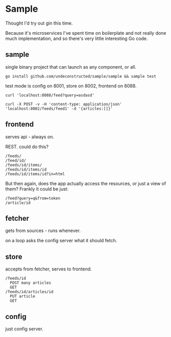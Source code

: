 
# Sample

Thought I'd try out gin this time.

Because it's microservices I've spent time on boilerplate and not really done much implementation, and so there's very little interesting Go code.

## sample

single binary project that can launch as any component, or all.

`go install github.com/undeconstructed/sample/sample && sample test`

test mode is config on 8001, store on 8002, frontend on 8088.

```
curl 'localhost:8088/feed?query=asdasd'

curl -X POST -v -H 'content-type: application/json' 'localhost:8002/feeds/feed1' -d '{articles:[]}'
```

## frontend

serves api - always on.

REST. could do this?

```
/feeds/
/feed/id/
/feeds/id/items/
/feeds/id/items/id
/feeds/id/items/id?in=html
```

But then again, does the app actually access the resources, or just a view of them? Frankly it could be just:

```
/feed?query=q&from=token
/article/id
```

## fetcher

gets from sources - runs whenever.

on a loop asks the config server what it should fetch.

## store

accepts from fetcher, serves to frontend.

```
/feeds/id
  POST many articles
  GET
/feeds/id/articles/id
  PUT article
  GET
```

## config

just config server.
